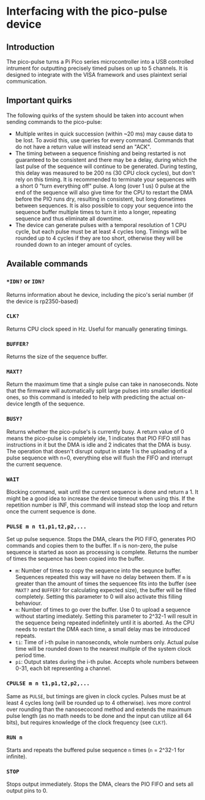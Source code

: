 # Interfacing with the pico-pulse device

## Introduction
The pico-pulse turns a Pi Pico series microcontroller into a USB controlled intrument for outputting precisely timed pulses on up to 5 channels.
It is designed to integrate with the VISA framework and uses plaintext serial communication.

## Important quirks

The following quirks of the system should be taken into account when sending commands to the pico-pulse:

  - Multiple writes in quick succession (within ~20 ms) may cause data to be lost. To avoid this,
    use queries for every command. Commands that do not have a return value will instead send an "ACK".
  - The timing between a sequence finishing and being restarted is not guaranteed to be consistent and there may be a delay,
    during which the last pulse of the sequence will continue to be generated. During testing, this delay was measured to be 200 ns (30 CPU clock cycles),
    but don't rely on this timing. It is recommended to terminate your sequences with a short 0 "turn everything off" pulse. A long (over 1 us) 0 pulse at
    the end of the sequence will also give time for the CPU to restart the DMA before the PIO runs dry, resulting in consistent,
    but long donwtimes between sequences. It is also possible to copy your sequence into the sequence buffer multiple times to turn it into a longer,
    repeating sequence and thus eliminate all downtime.
  - The device can generate pulses with a temporal resolution of 1 CPU cycle, but each pulse must be at least 4 cycles long.
    Timings will be rounded up to 4 cycles if they are too short, otherwise they will be rounded down to an integer amount of cycles.

## Available commands

### `*IDN?` or `IDN?`

Returns information about he device, including the pico's serial number (if the device is rp2350-based)

### `CLK?`

Returns CPU clock speed in Hz. Useful for manually generating timings.

### `BUFFER?`

Returns the size of the sequence buffer.

### `MAXT?`

Return the maximum time that a single pulse can take in nanoseconds. Note that the firmware will automatically split large pulses into smaller identical ones,
so this command is inteded to help with predicting the actual on-device length of the sequence.

### `BUSY?`

Returns whether the pico-pulse's is currently busy. A return value of 0 means the pico-pulse is completely ide,
1 indicates that PIO FIFO still has instructions in it but the DMA is idle and 2 indicates that the DMA is busy.
The operation that doesn't disrupt output in state 1 is the uploading of a pulse sequence with n=0, everything else will
flush the FIFO and interrupt the current sequence.

### `WAIT`

Blocking command, wait until the current sequence is done and return a 1. It might be a good idea to increase the device timeout when using this.
If the repetition number is INF, this command will instead stop the loop and return once the current sequence is done.

### `PULSE m n t1,p1,t2,p2,...`

Set up pulse sequence. Stops the DMA, clears the PIO FIFO, generates PIO commands and copies them to the buffer.
If `n` is non-zero, the pulse sequence is started as soon as processing is complete.
Returns the number of times the sequence has been copied into the buffer.

  - `m`: Number of times to copy the sequence into the sequnce buffer. Sequences repeated this way will have no delay between them.
         If `m` is greater than the amount of times the sequencee fits into the buffer (see `MAXT?` and `BUFFER?` for calculating expected size),
         the buffer will be filled completely. Setting this parameter to 0 will also activate this filling behaviour.
  - `n`: Number of times to go over the buffer. Use 0 to upload a sequence without starting imediately.
         Setting this parameter to 2^32-1 will result in the sequence being repeated indefinitely until it is aborted.
         As the CPU needs to restart the DMA each time, a small delay mas be introduced repeats.
  - `ti`: Time of i-th pulse in nanoseconds, whole numbers only. Actual pulse time will be rounded down to the nearest multiple of the system clock period time.
  - `pi`: Output states during the i-th pulse. Accepts whole numbers between 0-31, each bit representing a channel.

### `CPULSE m n t1,p1,t2,p2,...`

Same as `PULSE`, but timings are given in clock cycles. Pulses must be at least 4 cycles long (will be rounded up to 4 otherwise).
ives more control over rounding than the nanosecocond method and extends the maximum pulse length
(as no math needs to be done and the input can utilize all 64 bits), but requires knowledge of the clock frequency (see `CLK?`).

### `RUN n`

Starts and repeats the buffered pulse sequence `n` times (`n` = 2^32-1 for infinite).

### `STOP`

Stops output immediately. Stops the DMA, clears the PIO FIFO and sets all output pins to 0.
